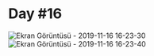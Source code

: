 # Day #16

![Ekran Görüntüsü - 2019-11-16 16-23-30](https://user-images.githubusercontent.com/30186772/68993859-90255c80-088d-11ea-8041-e9d0a2fecdf0.png)
![Ekran Görüntüsü - 2019-11-16 16-23-40](https://user-images.githubusercontent.com/30186772/68993860-90255c80-088d-11ea-81e9-8e49df0589e4.png)

